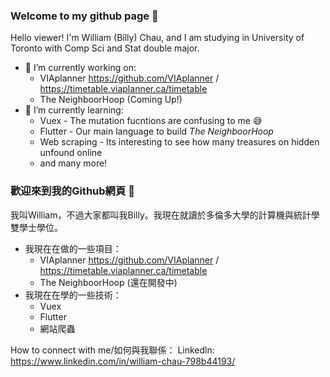 ### Welcome to my github page 👋

Hello viewer!
I'm William (Billy) Chau, and I am studying in University of Toronto with Comp Sci and Stat double major. 

- 🔭 I’m currently working on:
  - VIAplanner https://github.com/VIAplanner / https://timetable.viaplanner.ca/timetable
  - The NeighboorHoop (Coming Up!)
- 🌱 I’m currently learning:
  - Vuex - The mutation fucntions are confusing to me :sweat_smile:
  - Flutter - Our main language to build *The NeighboorHoop*
  - Web scraping - Its interesting to see how many treasures on hidden unfound online
  - and many more!

### 歡迎來到我的Github網頁 👋

我叫William，不過大家都叫我Billy。我現在就讀於多倫多大學的計算機與統計學雙學士學位。

- 我現在在做的一些項目：
  - VIAplanner https://github.com/VIAplanner / https://timetable.viaplanner.ca/timetable
  - The NeighboorHoop (還在開發中)
- 我現在在學的一些技術：
  - Vuex
  - Flutter
  - 網站爬蟲
  
How to connect with me/如何與我聯係：
Linkedln: https://www.linkedin.com/in/william-chau-798b44193/

<!--
**williamchau123/williamchau123** is a ✨ _special_ ✨ repository because its `README.md` (this file) appears on your GitHub profile.

Here are some ideas to get you started:

- 🔭 I’m currently working on ...
- 🌱 I’m currently learning ...
- 👯 I’m looking to collaborate on ...
- 🤔 I’m looking for help with ...
- 💬 Ask me about ...
- 📫 How to reach me: ...
- 😄 Pronouns: ...
- ⚡ Fun fact: ...
-->
